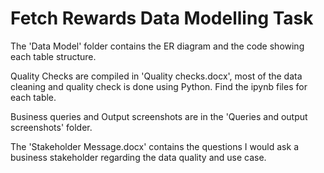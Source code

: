 # Fetch Rewards Data Modelling Task

The 'Data Model' folder contains the ER diagram and the code showing each table structure.

Quality Checks are compiled in 'Quality checks.docx', most of the data cleaning and quality check is done using Python. Find the ipynb files for each table.

Business queries and Output screenshots are in the 'Queries and output screenshots' folder.

The 'Stakeholder Message.docx' contains the questions I would ask a business stakeholder regarding the data quality and use case.
